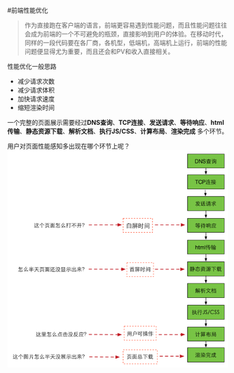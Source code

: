 #前端性能优化

> 作为直接跑在客户端的语言，前端更容易遇到性能问题，而且性能问题往往会成为前端的一个不可避免的瓶颈，直接影响到用户的体验。在移动时代，同样的一段代码要在各厂商，各机型，低端机，高端机上运行，前端的性能问题便显得尤为重要，而且还会和PV和收入直接相关。

性能优化一般思路

* 减少请求次数
* 减少请求体积
* 加快请求速度
* 缩短渲染时间

一个完整的页面展示需要经过**DNS查询**、**TCP连接**、**发送请求**、**等待响应**、**html传输**、**静态资源下载**、**解析文档**、**执行JS/CSS**、**计算布局**、**渲染完成** 多个环节。

用户对页面性能感知多出现在哪个环节上呢？
![image](https://github.com/yukiyuki1900/JStalk/blob/master/%E5%89%8D%E7%AB%AF%E6%80%A7%E8%83%BD%E4%BC%98%E5%8C%96/%E5%89%8D%E7%AB%AF%E6%80%A7%E8%83%BD%E6%A0%B8%E5%BF%83%E6%8C%87%E6%A0%87.png)